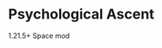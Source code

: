 # <p1 style="text-align:center;"> Psychological Ascent </p1>

<p2 style="text-align:center;">1.21.5+ Space mod </p2>

